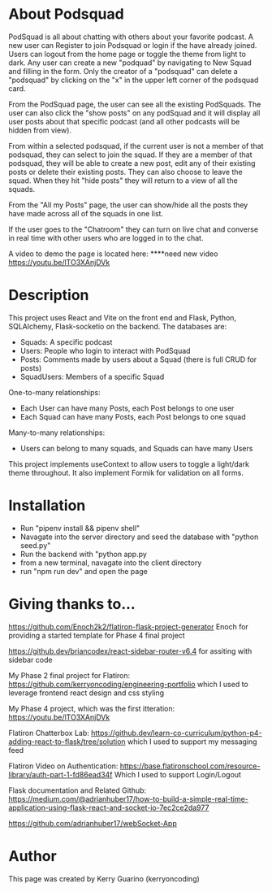 # About Podsquad
PodSquad is all about chatting with others about your favorite podcast.  A new user can Register to join Podsquad or login if the have already joined. Users can logout from the home page or toggle the theme from light to dark. Any user can create a new "podquad" by navigating to New Squad and filling in the form.  Only the creator of a "podsquad" can delete a "podsquad" by clicking on the "x" in the upper left corner of the podsquad card.

From the PodSquad page, the user can see all the existing PodSquads. The user can also click the "show posts" on any podSquad and it will display all user posts about that specific podcast (and all other podcasts will be hidden from view).  

From within a selected podsquad, if the current user is not a member of that podsquad, they can select to join the squad. If they are a member of that podsquad, they will be able to create a new post, edit any of their existing posts or delete their existing posts. They can also choose to leave the squad.  When they hit "hide posts" they will return to a view of all the squads.

From the "All my Posts" page, the user can show/hide all the posts they have made across all of the squads in one list.

If the user goes to the "Chatroom" they can turn on live chat and converse in real time with other users who are logged in to the chat.

A video to demo the page is located here:
****need new video
https://youtu.be/lTO3XAnjDVk

# Description
This project uses React and Vite on the front end and Flask, Python, SQLAlchemy, Flask-socketio on the backend.  The databases are:

   - Squads: A specific podcast
   - Users: People who login to interact with PodSquad
   - Posts: Comments made by users about a Squad (there is full CRUD for posts)
   - SquadUsers: Members of a specific Squad

One-to-many relationships:
   - Each User can have many Posts, each Post belongs to one user
   - Each Squad can have many Posts, each Post belongs to one squad

Many-to-many relationships:
   - Users can belong to many squads, and Squads can have many Users

This project implements useContext to allow users to toggle a light/dark theme throughout. It also implement Formik for validation on all forms.

# Installation
- Run "pipenv install && pipenv shell" 
- Navagate into the server directory and seed the database with "python seed.py"
- Run the backend with "python app.py
- from a new terminal, navagate into the client directory
- run "npm run dev" and open the page


# Giving thanks to...

https://github.com/Enoch2k2/flatiron-flask-project-generator
Enoch for providing a started template for Phase 4 final project

https://github.dev/briancodex/react-sidebar-router-v6.4
for assiting with sidebar code

My Phase 2 final project for Flatiron:
https://github.com/kerryoncoding/engineering-portfolio
which I used to leverage frontend react design and css styling

My Phase 4 project, which was the first itteration:
https://youtu.be/lTO3XAnjDVk


Flatiron Chatterbox Lab:
https://github.dev/learn-co-curriculum/python-p4-adding-react-to-flask/tree/solution
which I used to support my messaging feed

Flatiron Video on Authentication:
https://base.flatironschool.com/resource-library/auth-part-1-fd86ead34f
Which I used to support Login/Logout

Flask documentation and Related Github:
https://medium.com/@adrianhuber17/how-to-build-a-simple-real-time-application-using-flask-react-and-socket-io-7ec2ce2da977

https://github.com/adrianhuber17/webSocket-App



# Author
This page was created by Kerry Guarino (kerryoncoding)